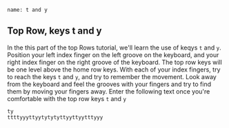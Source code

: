 ```ngMeta
name: t and y
```

## Top Row, keys t and y

In the this part of the top Rows tutorial, we'll learn the use of keqys `t` and `y`.
Position your left index finger on the left groove on the keyboard, and your right index finger on the right groove of the keyboard. The top row keys will be one level above the home row keys. With each of your index fingers, try to reach the keys `t` and `y`, and try to remember the movement. Look away from the keyboard and feel the grooves with your fingers and try to find them by moving your fingers away.
Enter the following text once you're comfortable with the top row keys `t` and `y`


```practicetyping
ty
ttttyyyttyytytytyttyyttyytttyyy
```